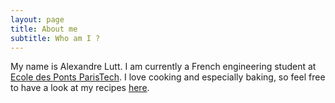 ```yaml
---
layout: page
title: About me
subtitle: Who am I ?
---
```


My name is Alexandre Lutt. I am currently a French engineering student at [Ecole des Ponts ParisTech](https://www.ecoledesponts.fr). I love cooking and especially baking, so feel free to have a look at my recipes [here](https://alexandrelutt.github.io/pages/pastry/).
